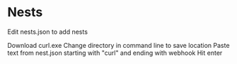 # Nests

Edit nests.json to add nests

Download curl.exe 
Change directory in command line to save location
Paste text from nest.json starting with "curl" and ending with webhook
Hit enter
